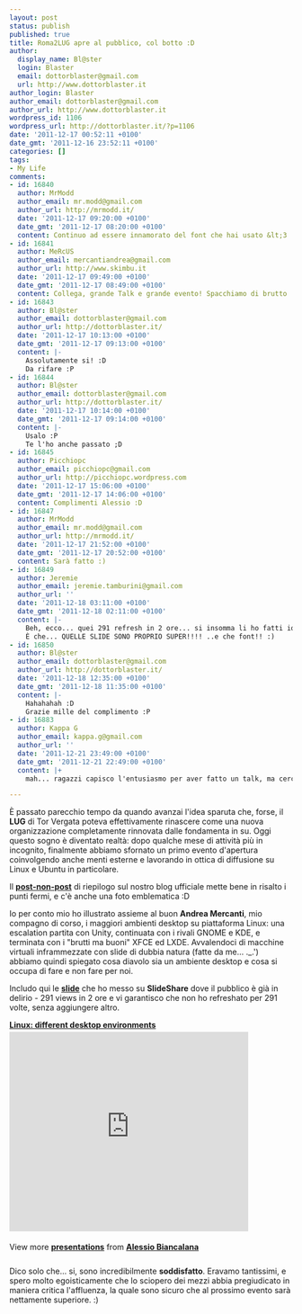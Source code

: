 ```yaml
---
layout: post
status: publish
published: true
title: Roma2LUG apre al pubblico, col botto :D
author:
  display_name: Bl@ster
  login: Blaster
  email: dottorblaster@gmail.com
  url: http://www.dottorblaster.it
author_login: Blaster
author_email: dottorblaster@gmail.com
author_url: http://www.dottorblaster.it
wordpress_id: 1106
wordpress_url: http://dottorblaster.it/?p=1106
date: '2011-12-17 00:52:11 +0100'
date_gmt: '2011-12-16 23:52:11 +0100'
categories: []
tags:
- My Life
comments:
- id: 16840
  author: MrModd
  author_email: mr.modd@gmail.com
  author_url: http://mrmodd.it/
  date: '2011-12-17 09:20:00 +0100'
  date_gmt: '2011-12-17 08:20:00 +0100'
  content: Continuo ad essere innamorato del font che hai usato &lt;3
- id: 16841
  author: MeRcUS
  author_email: mercantiandrea@gmail.com
  author_url: http://www.skimbu.it
  date: '2011-12-17 09:49:00 +0100'
  date_gmt: '2011-12-17 08:49:00 +0100'
  content: Collega, grande Talk e grande evento! Spacchiamo di brutto :D
- id: 16843
  author: Bl@ster
  author_email: dottorblaster@gmail.com
  author_url: http://dottorblaster.it/
  date: '2011-12-17 10:13:00 +0100'
  date_gmt: '2011-12-17 09:13:00 +0100'
  content: |-
    Assolutamente si! :D
    Da rifare :P
- id: 16844
  author: Bl@ster
  author_email: dottorblaster@gmail.com
  author_url: http://dottorblaster.it/
  date: '2011-12-17 10:14:00 +0100'
  date_gmt: '2011-12-17 09:14:00 +0100'
  content: |-
    Usalo :P
    Te l'ho anche passato ;D
- id: 16845
  author: Picchiopc
  author_email: picchiopc@gmail.com
  author_url: http://picchiopc.wordpress.com
  date: '2011-12-17 15:06:00 +0100'
  date_gmt: '2011-12-17 14:06:00 +0100'
  content: Complimenti Alessio :D
- id: 16847
  author: MrModd
  author_email: mr.modd@gmail.com
  author_url: http://mrmodd.it/
  date: '2011-12-17 21:52:00 +0100'
  date_gmt: '2011-12-17 20:52:00 +0100'
  content: Sarà fatto :)
- id: 16849
  author: Jeremie
  author_email: jeremie.tamburini@gmail.com
  author_url: ''
  date: '2011-12-18 03:11:00 +0100'
  date_gmt: '2011-12-18 02:11:00 +0100'
  content: |-
    Beh, ecco... quei 291 refresh in 2 ore... si insomma li ho fatti io...
    È che... QUELLE SLIDE SONO PROPRIO SUPER!!!! ..e che font!! :)
- id: 16850
  author: Bl@ster
  author_email: dottorblaster@gmail.com
  author_url: http://dottorblaster.it/
  date: '2011-12-18 12:35:00 +0100'
  date_gmt: '2011-12-18 11:35:00 +0100'
  content: |-
    Hahahahah :D
    Grazie mille del complimento :P
- id: 16883
  author: Kappa G
  author_email: kappa.g@gmail.com
  author_url: ''
  date: '2011-12-21 23:49:00 +0100'
  date_gmt: '2011-12-21 22:49:00 +0100'
  content: |+
    mah... ragazzi capisco l'entusiasmo per aver fatto un talk, ma cercate di essere obiettivi. Il Talk è stato sicuramente un excursus interessante, ma dovreste migliorare l'esposizione. Scrivere è più facile, eh? ;) Cmq la mia è una critica con lo scopo di spronarvi a fare meglio. Non prendetevela.

---
```

<p>È passato parecchio tempo da quando avanzai l'idea sparuta che, forse, il <strong>LUG</strong> di Tor Vergata poteva effettivamente rinascere come una nuova organizzazione completamente rinnovata dalle fondamenta in su. Oggi questo sogno è diventato realtà: dopo qualche mese di attività più in incognito, finalmente abbiamo sfornato un primo evento d'apertura coinvolgendo anche menti esterne e lavorando in ottica di diffusione su Linux e Ubuntu in particolare.</p>
<p>Il <strong><a href="http://lug.uniroma2.it/2011/12/16/resoconto-dellopening/">post-non-post</a></strong> di riepilogo sul nostro blog ufficiale mette bene in risalto i punti fermi, e c'è anche una foto emblematica :D</p>
<p>Io per conto mio ho illustrato assieme al buon <strong>Andrea Mercanti</strong>, mio compagno di corso, i maggiori ambienti desktop su piattaforma Linux: una escalation partita con Unity, continuata con i rivali GNOME e KDE, e terminata con i "brutti ma buoni" XFCE ed LXDE. Avvalendoci di macchine virtuali inframmezzate con slide di dubbia natura (fatte da me... ._.') abbiamo quindi spiegato cosa diavolo sia un ambiente desktop e cosa si occupa di fare e non fare per noi.</p>
<p>Includo qui le <strong><a href="http://www.slideshare.net/dottorblaster/linux-different-desktop-environments">slide</a></strong> che ho messo su <strong>SlideShare</strong> dove il pubblico è già in delirio - 291 views in 2 ore e vi garantisco che non ho refreshato per 291 volte, senza aggiungere altro.</p>
<div id="__ss_10618308" style="width: 425px;"><strong style="display: block; margin: 12px 0 4px;"><a title="Linux: different desktop environments" href="http://www.slideshare.net/dottorblaster/linux-different-desktop-environments" target="_blank">Linux: different desktop environments</a></strong> <iframe src="http://www.slideshare.net/slideshow/embed_code/10618308" frameborder="0" marginwidth="0" marginheight="0" scrolling="no" width="425" height="355"></iframe></p>
<div style="padding: 5px 0 12px;">View more <strong><a href="http://www.slideshare.net/" target="_blank">presentations</a></strong> from <strong><a href="http://www.slideshare.net/dottorblaster" target="_blank">Alessio Biancalana</a></strong></div>
</div>
<p>Dico solo che... si, sono incredibilmente <strong>soddisfatto</strong>. Eravamo tantissimi, e spero molto egoisticamente che lo sciopero dei mezzi abbia pregiudicato in maniera critica l'affluenza, la quale sono sicuro che al prossimo evento sarà nettamente superiore. :)</p>

